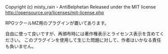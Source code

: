 Copyright (c) misty_rain・AntiBelphetan
Released under the MIT license
http://opensource.org/licenses/mit-license.php

RPGツクールMZ用のプラグインが置いてあります。

自由に使って良いですが、再頒布時には著作権表示とライセンス表示を含めてください。
このプラグインを使用して生じた問題に対して、作者はいかなる責任も負いません。

